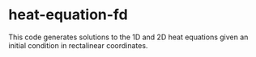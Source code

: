 # heat-equation-fd
This code generates solutions to the 1D and 2D heat equations given an initial condition in rectalinear coordinates.
